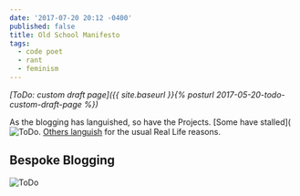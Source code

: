 ```yaml
---
date: '2017-07-20 20:12 -0400'
published: false
title: Old School Manifesto
tags:
  - code poet
  - rant
  - feminism
---
```

<!-- DRAFT-->

_[ToDo: custom draft page]({{ site.baseurl }}{% posturl 2017-05-20-todo-custom-draft-page %})_

As the blogging has languished, so have the Projects. [Some have stalled](![ToDo]({{site.baseurl}}/https://www.flickr.com/photos/clvrmnky/34490065682/sizes/z/). [Others languish](https://hackaday.io/projects/hacker/45536 "Hackaday.io") for the usual Real Life reasons.


## Bespoke Blogging


<a name="more"></a>

![ToDo]({{site.baseurl}}/https://www.flickr.com/photos/clvrmnky/34490065682/sizes/z/)

<!-- DRAFT -->
